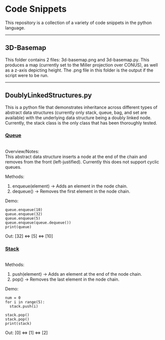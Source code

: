 # Code Snippets

This repository is a collection of a variety of code snippets in the python language.

<hr>

<h2><strong>3D-Basemap</strong></h2> 
This folder contains 2 files: 3d-basemap.png and 3d-basemap.py. This produces a map (currently set to the Miller projection over CONUS), as well as a z-axis depicting height. The .png file in this folder is the output if the script were to be run.
<hr>

<h2><strong>DoublyLinkedStructures.py</strong></h2>  
This is a python file that demonstrates inheritance across different types of abstract data structures (currently only stack, queue, bag, and set are available) with the underlying data structure being a doubly linked node.  
Currently, the stack class is the only class that has been thoroughly tested.

<u><h3><strong>Queue</strong></h3></u>  
Overview/Notes:  
This abstract data structure inserts a node at the end of the chain and removes from the front (left-justified). Currently this does not support cyclic queues.

Methods:  
1. enqueue(element) -> Adds an element in the node chain.
2. dequeue() -> Removes the first element in the node chain.

Demo:
```queue = DoublyLinkedQueue()
queue.enqueue(10)
queue.enqueue(32)
queue.enqueue(5)
queue.enqueue(queue.dequeue())
print(queue)
```
Out: [32] ⇔ [5] ⇔ [10]

<u><h3><strong>Stack</strong></h3></u>  
Methods:  
1. push(element) -> Adds an element at the end of the node chain.
2. pop() -> Removes the last element in the node chain.

Demo:
```stack = DoublyLinkedStack()
num = 0
for i in range(5):
  stack.push(i)

stack.pop()
stack.pop()
print(stack)
```
Out: [0] ⇔ [1] ⇔ [2]


